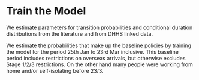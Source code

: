 # Train the Model

We estimate parameters for transition probabilities and conditional duration distributions from the literature and from DHHS linked data.

We estimate the probabilities that make up the baseline policies by training the model for the period 25th Jan to 23rd Mar inclusive.
This baseline period includes restrictions on overseas arrivals, but otherwise excludes Stage 1/2/3 restrictions.
On the other hand many people were working from home and/or self-isolating before 23/3.